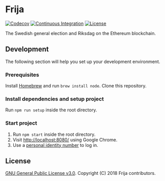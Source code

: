 # Frija

[![Codecov](https://codecov.io/gh/robshape/frija/branch/master/graph/badge.svg)](https://codecov.io/gh/robshape/frija/)
[![Continuous Integration](https://github.com/robshape/frija/workflows/Continuous%20Integration/badge.svg)](https://github.com/robshape/frija/actions/)
[![License](https://img.shields.io/github/license/robshape/frija.svg)](./LICENSE)

The Swedish general election and Riksdag on the Ethereum blockchain.

## Development

The following section will help you set up your development environment.

### Prerequisites

Install [Homebrew](https://brew.sh/) and run `brew install node`. Clone this repository.

### Install dependencies and setup project

Run `npm run setup` inside the root directory.

### Start project

1. Run `npm start` inside the root directory.
2. Visit [http://localhost:8080/](http://localhost:8080/) using Google Chrome.
3. Use a [personal identity number](./docs/CREDENTIALS.md) to log in.

## License

[GNU General Public License v3.0](./LICENSE). Copyright (C) 2018 Frija contributors.

